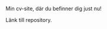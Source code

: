 Min cv-site, där du befinner dig just nu!

<a url="https://github.com/Tomshi-123/Mitt-cv-2">Länk till repository.</a>
